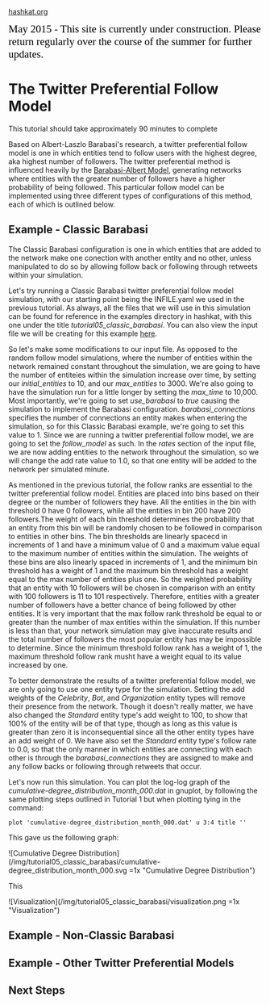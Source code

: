 [hashkat.org](http://hashkat.org)

<span style="color:black; font-family:Georgia; font-size:1.5em;">May 2015 - This site is currently under construction. Please return regularly over the course of the summer for further updates. </span>

# The Twitter Preferential Follow Model

This tutorial should take approximately 90 minutes to complete

Based on Albert-Laszlo Barabasi's research, a twitter preferential follow model is one in which entities tend to follow users with the highest degree, aka highest number of followers.
The twitter preferential method is influenced heavily by the [Barabasi-Albert Model](http://en.wikipedia.org/wiki/Barab%C3%A1si%E2%80%93Albert_model), generating networks
where entities with the greater number of followers have a higher probability of being followed.
This particular follow model can be implemented using three different types of configurations of this method, each of which is outlined below.

## Example - Classic Barabasi

The Classic Barabasi configuration is one in which entities that are added to the network make one conection with another entity and no other, unless manipulated to do so by allowing follow back or
following through retweets within your simulation.

Let's try running a Classic Barabasi twitter preferential follow model simulation, with our starting point being the INFILE.yaml we used in the previous tutorial.
As always, all the files that we will use in this simulation can be found for reference in the examples directory in hashkat, with this one under the title *tutorial05_classic_barabasi*.
You can also view the input file we will be creating for this example [here](https://github.com/hashkat/hashkat/blob/master/examples/tutorial05_classic_barabasi/INFILE.yaml).

So let's make some modifications to our input file. As opposed to the random follow model simulations, where the number of entities within the network remained constant throughout the simulation,
we are going to have the number of entiteies within the simulation increase over time, by setting our *initial_entities* to 10, and our *max_entities* to 3000. We're also going to have the simulation
run for a little longer by setting  the *max_time* to 10,000. Most importantly, we're going to set *use_barabasi* to *true* causing the simulation to implement the
Barabasi configuration. *barabasi_connections* specifies the number of connections an entity makes when entering the simulation, so for this Classic Barabasi example, we're going to set this value to 1.
Since we are running a twitter preferential follow model, we are going to set the *follow_model* as such. In the *rates* section of the input file, we are now adding entities to the network throughout the simulation,
so we will change the add rate value to 1.0, so that one entity will be added to the network per simulated minute.

As mentioned in the previous tutorial, the follow ranks are essential to the twitter preferential follow model. Entities are placed into bins based on their degree or the number of followers they have.
All the entities in the bin with threshold 0 have 0 followers, while all the entities in bin 200 have 200 followers.The weight of each bin threshold determines the probability that an entity from this bin
will be randomly chosen to be followed in comparison to entities in other bins. The bin thresholds are linearly spacecd in increments of 1 and have a minimum value of 0 and a maximum value equal to the maximum
number of entities within the simulation. The weights of these bins are also linearly spaced in increments of 1, and the minimum bin threshold has a weight of 1 and the maximum bin threshold has a weight
equal to the max number of entities plus one. So the weighted probability that an entity with 10 followers will be chosen in comparison with an entity with 100 followers is 11 to 101 respectively. Therefore,
entities with a greater number of followers have a better chance of being followed by other entities. It is very important that the max follow rank threshold be equal to or greater than the number of max entities
within the simulation. If this number is less than that, your network simulation may give inaccurate results and the total number of followers the most popular entity has may be impossible to determine. Since the
minimum threshold follow rank has a weight of 1, the maximum threshold follow rank musht have a weight equal to its value increased by one. 

To better demonstrate the results of a twitter preferential follow model, we are only going to use
one entity type for the simulation. Setting the add weights of the *Celebrity*, *Bot*, and *Organization* entity types will remove their presence from the network. Though it doesn't really matter, we have also
changed the *Standard* entity type's add weight to 100, to show that 100% of the entity will be of that type, though as long as this value is greater than zero it is inconsequential since all the other
entity types have an add weight of 0. We have also set the *Standard* entity type's follow rate to 0.0, so that the only manner in which entities are connecting with each other is through the *barabasi_connections*
they are assigned to make and any follow backs or following through retweets that occur.

Let's now run this simulation. You can plot the log-log graph of the *cumulative-degree_distribution_month_000.dat* in gnuplot, by following the same plotting steps outlined in Tutorial 1 but when plotting tying in
the command:

`plot 'cumulative-degree_distribution_month_000.dat' u 3:4 title ''`

This gave us the following graph:

![Cumulative Degree Distribution](/img/tutorial05_classic_barabasi/cumulative-degree_distribution_month_000.svg =1x  "Cumulative Degree Distribution")

This 

![Visualization](/img/tutorial05_classic_barabasi/visualization.png =1x  "Visualization")

## Example - Non-Classic Barabasi



## Example - Other Twitter Preferential Models



## Next Steps
